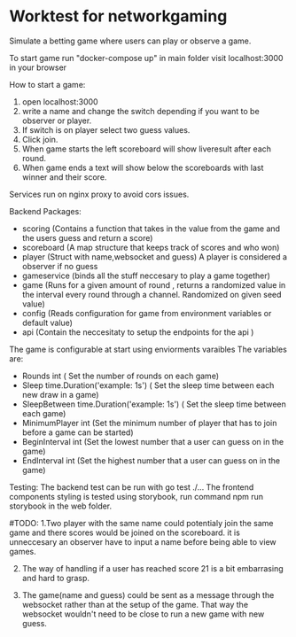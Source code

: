 # Worktest for networkgaming

Simulate a betting game where users can play or observe a game.

To start game run "docker-compose up" in main folder
visit localhost:3000 in your browser

How to start a game:
1. open localhost:3000
2. write a name and change the switch depending if you want to be observer or player.
3. If switch is on player select two guess values. 
4. Click join.
5. When game starts the left scoreboard will show liveresult after each round.
6. When game ends a text will show below the scoreboards with last winner and their score. 

Services run on nginx proxy to avoid cors issues.

Backend Packages:
- scoring (Contains a function that takes in the value from the game and the users guess and return a score)
- scoreboard (A map structure that keeps track of scores and who won)
- player (Struct with name,websocket and guess) A player is considered a observer if no guess 
- gameservice (binds all the stuff neccesary to play a game together)
- game (Runs for a given amount of round , returns a randomized value in the interval every round through a channel. Randomized on given seed value) 
- config (Reads configuration for game from environment variables or default value) 
- api (Contain the neccesitaty to setup the endpoints for the api ) 



The game is configurable at start using enviorments varaibles
The variables are:
- Rounds int ( Set the number of rounds on each game)
- Sleep time.Duration('example: 1s')  ( Set the sleep time between each new draw in a game)
- SleepBetween  time.Duration('example: 1s')   ( Set the sleep time between each game)
- MinimumPlayer int (Set the minimum number of player that has to join before a game can be started)
- BeginInterval int (Set the lowest number that a user can guess on in the game) 
- EndInterval int (Set the highest number that a user can guess on in the game) 


Testing:
 The backend test can be run with go test ./...
 The frontend components styling is tested using storybook, run command npm run storybook in the web folder.

#TODO:
  1.Two player with the same name could potentialy join the same game and there scores would be joined on the scoreboard.
  it is unneccesary an observer have to input a name before being able to view games.

  2. The way of handling if a user has reached score 21 is a bit embarrasing and hard to grasp. 

  3. The game(name and guess) could be sent as a message through the websocket rather than at the setup of the game. 
     That way the websocket wouldn't need to be close to run a new game with new guess. 


